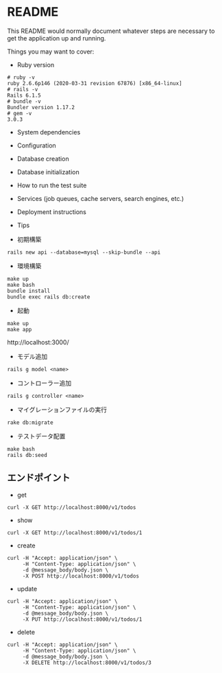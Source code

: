 # README

This README would normally document whatever steps are necessary to get the
application up and running.

Things you may want to cover:

* Ruby version
```bash:
# ruby -v
ruby 2.6.6p146 (2020-03-31 revision 67876) [x86_64-linux]
# rails -v
Rails 6.1.5
# bundle -v
Bundler version 1.17.2
# gem -v
3.0.3
```

* System dependencies

* Configuration

* Database creation

* Database initialization

* How to run the test suite

* Services (job queues, cache servers, search engines, etc.)

* Deployment instructions

* Tips
- 初期構築
```
rails new api --database=mysql --skip-bundle --api
```

- 環境構築
```
make up
make bash
bundle install
bundle exec rails db:create
```

- 起動
```
make up
make app
```
http://localhost:3000/

- モデル追加
```
rails g model <name>
```

- コントローラー追加
```
rails g controller <name>
```

- マイグレーションファイルの実行
```
rake db:migrate
```

- テストデータ配置
```
make bash
rails db:seed
```

## エンドポイント
- get
```
curl -X GET http://localhost:8000/v1/todos
```

- show
```
curl -X GET http://localhost:8000/v1/todos/1
```

- create
```
curl -H "Accept: application/json" \
     -H "Content-Type: application/json" \
     -d @message_body/body.json \
     -X POST http://localhost:8000/v1/todos
```

- update
```
curl -H "Accept: application/json" \
     -H "Content-Type: application/json" \
     -d @message_body/body.json \
     -X PUT http://localhost:8000/v1/todos/1
```

- delete
```
curl -H "Accept: application/json" \
     -H "Content-Type: application/json" \
     -d @message_body/body.json \
     -X DELETE http://localhost:8000/v1/todos/3
```